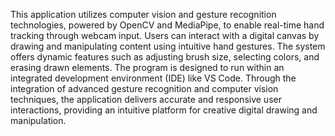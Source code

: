 This application utilizes computer vision and gesture recognition technologies, powered by OpenCV and MediaPipe, to enable real-time hand tracking through webcam input. Users can interact with a digital canvas by drawing and manipulating content using intuitive hand gestures. The system offers dynamic features such as adjusting brush size, selecting colors, and erasing drawn elements. The program is designed to run within an integrated development environment (IDE) like VS Code. Through the integration of advanced gesture recognition and computer vision techniques, the application delivers accurate and responsive user interactions, providing an intuitive platform for creative digital drawing and manipulation.
